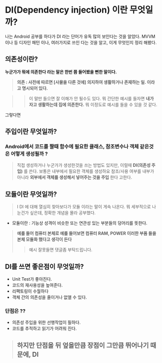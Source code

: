 # DI(Dependency injection) 이란 무엇일까?

 나는 Android 공부를 하다가 DI 라는 단어가 유독 많의 보인다는 것을 알았다.
 MVVM 이나 등 디자인 패턴 이나, 여러가지로 쓰인 다는 것을 알고, 이게 무엇인지 정리 해봤다.

 ## 의존성이란?

  **누군가가 뭐에 의존한다 라는 말은 한번 쯤 들어봤을 뻔한 말이다.** 
 > **의존 : 사전에 따르면 [사물을 다른 것에] 의지하여 생활하거나 존재하는 일. 이라고 명시되어 있다.** 

 >> 이 말만 들으면 잘 이해가 안 될수도 있다. 뭐 간단한 예시를 들자면 **내가 자고 생활하는데 집에 의존한다.** 뭐 이정도로 예시를 들을 수 있을 것 같다.

그렇다면

## 주입이란 무엇일까?

### Android에서 코드를 짤때 함수에 필요한 클래스, 참조변수나 객체 같은것은 어떻게 생성될까 ?
> 직접 생성하거나 누군가가 생성한것을 쓰는 방법도 있지만, 이럴때 **DI(의존성 주입)** 를 쓴다. 보통은 내부에서 필요한 객체를 생성하요 참조/사용 여부를 내부가 아니라 **외부에서 객체를 생성해서 넣어주는 것을 주입**  한다 고한다. 

## 모듈이란 무엇일까?

> I DI 에 대해 열심히 찾아보다가 모듈 이라는 말이 게속 나온다. 뭐 세부적으로 나눈건가 싶은데, 정확한 개념을 몰라 공부했다.
- 모듈이란 : 기능상 성격이 비슷한 또는 연관성 있는 부분들의 덩어리를 뜻한다.
> **예를 들어 컴퓨터 본체로 예를 들어보면 컴퓨터 RAM, POWER 이러한 부품 들을 본체 모듈화 했다고 생각이 든다** 
>>예시 잘못들면 댓글좀 부탁드립니다.

## DI를 쓰면 좋은점이 무엇일까?
- Unit Test가 좋아진다.
- 코드의 재사용성을 높여준다.
- 리팩토링이 수월하다
- 객체 간의 의존성을 줄이거나 없앨 수 있다.

### 단점은 ??
- 의존성 주입을 위한 선행작업이 필하다.
- 코드를 추적하고 읽기가 어려워 진다.

> ## 하지만 단점을 뒤 엎을만큼 장점이 그만큼 뛰어나기 때문에, DI